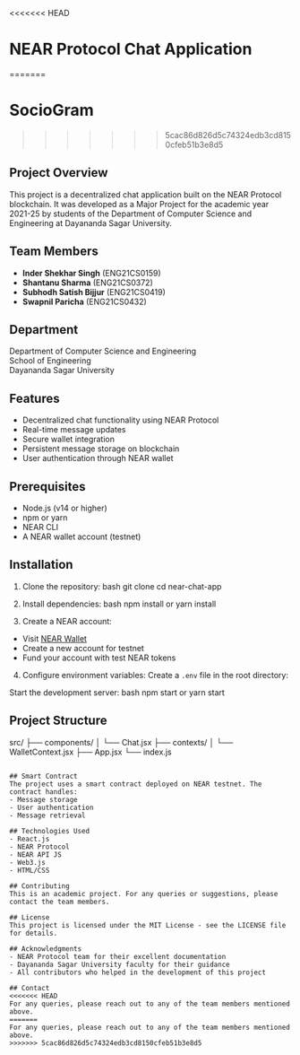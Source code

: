 <<<<<<< HEAD
# NEAR Protocol Chat Application
=======
# SocioGram
>>>>>>> 5cac86d826d5c74324edb3cd8150cfeb51b3e8d5

## Project Overview
This project is a decentralized chat application built on the NEAR Protocol blockchain. It was developed as a Major Project for the academic year 2021-25 by students of the Department of Computer Science and Engineering at Dayananda Sagar University.

## Team Members
- **Inder Shekhar Singh** (ENG21CS0159)
- **Shantanu Sharma** (ENG21CS0372)
- **Subhodh Satish Bijjur** (ENG21CS0419)
- **Swapnil Paricha** (ENG21CS0432)

## Department
Department of Computer Science and Engineering  
School of Engineering  
Dayananda Sagar University

## Features
- Decentralized chat functionality using NEAR Protocol
- Real-time message updates
- Secure wallet integration
- Persistent message storage on blockchain
- User authentication through NEAR wallet

## Prerequisites
- Node.js (v14 or higher)
- npm or yarn
- NEAR CLI
- A NEAR wallet account (testnet)

## Installation

1. Clone the repository:
bash
git clone <repository-url>
cd near-chat-app

2. Install dependencies:
bash
npm install
or
yarn install


3. Create a NEAR account:
- Visit [NEAR Wallet](https://wallet.testnet.near.org/)
- Create a new account for testnet
- Fund your account with test NEAR tokens

4. Configure environment variables:
Create a `.env` file in the root directory:

 Start the development server:
 bash
npm start
or
yarn start



## Project Structure
src/
├── components/
│ └── Chat.jsx
├── contexts/
│ └── WalletContext.jsx
├── App.jsx
└── index.js
```

## Smart Contract
The project uses a smart contract deployed on NEAR testnet. The contract handles:
- Message storage
- User authentication
- Message retrieval

## Technologies Used
- React.js
- NEAR Protocol
- NEAR API JS
- Web3.js
- HTML/CSS

## Contributing
This is an academic project. For any queries or suggestions, please contact the team members.

## License
This project is licensed under the MIT License - see the LICENSE file for details.

## Acknowledgments
- NEAR Protocol team for their excellent documentation
- Dayananda Sagar University faculty for their guidance
- All contributors who helped in the development of this project

## Contact
<<<<<<< HEAD
For any queries, please reach out to any of the team members mentioned above.
=======
For any queries, please reach out to any of the team members mentioned above.
>>>>>>> 5cac86d826d5c74324edb3cd8150cfeb51b3e8d5
